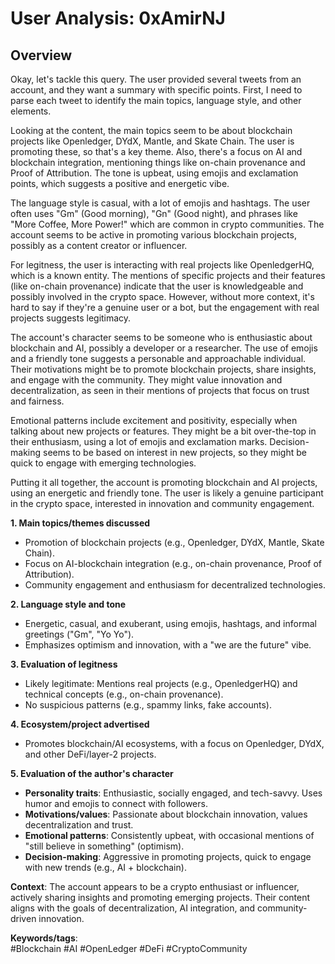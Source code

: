 # User Analysis: 0xAmirNJ

## Overview

<think>
Okay, let's tackle this query. The user provided several tweets from an account, and they want a summary with specific points. First, I need to parse each tweet to identify the main topics, language style, and other elements.

Looking at the content, the main topics seem to be about blockchain projects like Openledger, DYdX, Mantle, and Skate Chain. The user is promoting these, so that's a key theme. Also, there's a focus on AI and blockchain integration, mentioning things like on-chain provenance and Proof of Attribution. The tone is upbeat, using emojis and exclamation points, which suggests a positive and energetic vibe.

The language style is casual, with a lot of emojis and hashtags. The user often uses "Gm" (Good morning), "Gn" (Good night), and phrases like "More Coffee, More Power!" which are common in crypto communities. The account seems to be active in promoting various blockchain projects, possibly as a content creator or influencer.

For legitness, the user is interacting with real projects like OpenledgerHQ, which is a known entity. The mentions of specific projects and their features (like on-chain provenance) indicate that the user is knowledgeable and possibly involved in the crypto space. However, without more context, it's hard to say if they're a genuine user or a bot, but the engagement with real projects suggests legitimacy.

The account's character seems to be someone who is enthusiastic about blockchain and AI, possibly a developer or a researcher. The use of emojis and a friendly tone suggests a personable and approachable individual. Their motivations might be to promote blockchain projects, share insights, and engage with the community. They might value innovation and decentralization, as seen in their mentions of projects that focus on trust and fairness.

Emotional patterns include excitement and positivity, especially when talking about new projects or features. They might be a bit over-the-top in their enthusiasm, using a lot of emojis and exclamation marks. Decision-making seems to be based on interest in new projects, so they might be quick to engage with emerging technologies.

Putting it all together, the account is promoting blockchain and AI projects, using an energetic and friendly tone. The user is likely a genuine participant in the crypto space, interested in innovation and community engagement.
</think>

**1. Main topics/themes discussed**  
- Promotion of blockchain projects (e.g., Openledger, DYdX, Mantle, Skate Chain).  
- Focus on AI-blockchain integration (e.g., on-chain provenance, Proof of Attribution).  
- Community engagement and enthusiasm for decentralized technologies.  

**2. Language style and tone**  
- Energetic, casual, and exuberant, using emojis, hashtags, and informal greetings ("Gm", "Yo Yo").  
- Emphasizes optimism and innovation, with a "we are the future" vibe.  

**3. Evaluation of legitness**  
- Likely legitimate: Mentions real projects (e.g., OpenledgerHQ) and technical concepts (e.g., on-chain provenance).  
- No suspicious patterns (e.g., spammy links, fake accounts).  

**4. Ecosystem/project advertised**  
- Promotes blockchain/AI ecosystems, with a focus on Openledger, DYdX, and other DeFi/layer-2 projects.  

**5. Evaluation of the author's character**  
- **Personality traits**: Enthusiastic, socially engaged, and tech-savvy. Uses humor and emojis to connect with followers.  
- **Motivations/values**: Passionate about blockchain innovation, values decentralization and trust.  
- **Emotional patterns**: Consistently upbeat, with occasional mentions of "still believe in something" (optimism).  
- **Decision-making**: Aggressive in promoting projects, quick to engage with new trends (e.g., AI + blockchain).  

**Context**: The account appears to be a crypto enthusiast or influencer, actively sharing insights and promoting emerging projects. Their content aligns with the goals of decentralization, AI integration, and community-driven innovation.  

**Keywords/tags**:  
#Blockchain #AI #OpenLedger #DeFi #CryptoCommunity